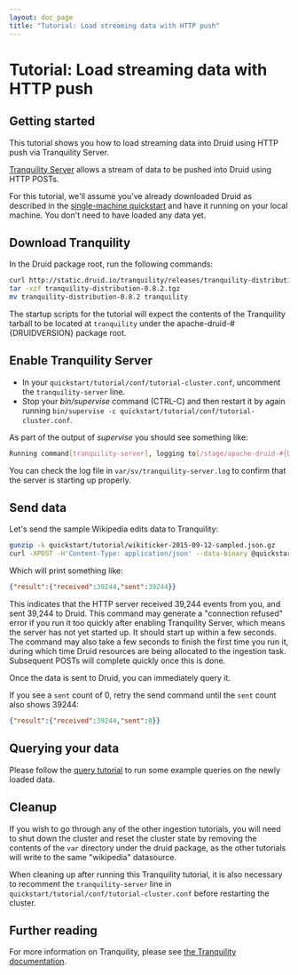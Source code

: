 ```yaml
---
layout: doc_page
title: "Tutorial: Load streaming data with HTTP push"
---
```


<!--
  ~ Licensed to the Apache Software Foundation (ASF) under one
  ~ or more contributor license agreements.  See the NOTICE file
  ~ distributed with this work for additional information
  ~ regarding copyright ownership.  The ASF licenses this file
  ~ to you under the Apache License, Version 2.0 (the
  ~ "License"); you may not use this file except in compliance
  ~ with the License.  You may obtain a copy of the License at
  ~
  ~   http://www.apache.org/licenses/LICENSE-2.0
  ~
  ~ Unless required by applicable law or agreed to in writing,
  ~ software distributed under the License is distributed on an
  ~ "AS IS" BASIS, WITHOUT WARRANTIES OR CONDITIONS OF ANY
  ~ KIND, either express or implied.  See the License for the
  ~ specific language governing permissions and limitations
  ~ under the License.
  -->

# Tutorial: Load streaming data with HTTP push

## Getting started

This tutorial shows you how to load streaming data into Druid using HTTP push via Tranquility Server.

[Tranquility Server](https://github.com/druid-io/tranquility/blob/master/docs/server.md) allows a stream of data to be pushed into Druid using HTTP POSTs.

For this tutorial, we'll assume you've already downloaded Druid as described in
the [single-machine quickstart](quickstart.html) and have it running on your local machine. You
don't need to have loaded any data yet.

## Download Tranquility

In the Druid package root, run the following commands:

```bash
curl http://static.druid.io/tranquility/releases/tranquility-distribution-0.8.2.tgz -o tranquility-distribution-0.8.2.tgz
tar -xzf tranquility-distribution-0.8.2.tgz
mv tranquility-distribution-0.8.2 tranquility
```

The startup scripts for the tutorial will expect the contents of the Tranquility tarball to be located at `tranquility` under the apache-druid-#{DRUIDVERSION} package root.

## Enable Tranquility Server

- In your `quickstart/tutorial/conf/tutorial-cluster.conf`, uncomment the `tranquility-server` line.
- Stop your *bin/supervise* command (CTRL-C) and then restart it by again running `bin/supervise -c quickstart/tutorial/conf/tutorial-cluster.conf`.

As part of the output of *supervise* you should see something like:

```bash
Running command[tranquility-server], logging to[/stage/apache-druid-#{DRUIDVERSION}/var/sv/tranquility-server.log]: tranquility/bin/tranquility server -configFile quickstart/tutorial/conf/tranquility/server.json -Ddruid.extensions.loadList=[]
```

You can check the log file in `var/sv/tranquility-server.log` to confirm that the server is starting up properly.

## Send data

Let's send the sample Wikipedia edits data to Tranquility:

```bash
gunzip -k quickstart/tutorial/wikiticker-2015-09-12-sampled.json.gz 
curl -XPOST -H'Content-Type: application/json' --data-binary @quickstart/tutorial/wikiticker-2015-09-12-sampled.json http://localhost:8200/v1/post/wikipedia
```

Which will print something like:

```json
{"result":{"received":39244,"sent":39244}}
```

This indicates that the HTTP server received 39,244 events from you, and sent 39,244 to Druid. This
command may generate a "connection refused" error if you run it too quickly after enabling Tranquility
Server, which means the server has not yet started up. It should start up within a few seconds. The command
may also take a few seconds to finish the first time you run it, during which time Druid resources are being
allocated to the ingestion task. Subsequent POSTs will complete quickly once this is done.

Once the data is sent to Druid, you can immediately query it.

If you see a `sent` count of 0, retry the send command until the `sent` count also shows 39244:

```json
{"result":{"received":39244,"sent":0}}
```

## Querying your data

Please follow the [query tutorial](../tutorials/tutorial-query.html) to run some example queries on the newly loaded data.

## Cleanup

If you wish to go through any of the other ingestion tutorials, you will need to shut down the cluster and reset the cluster state by removing the contents of the `var` directory under the druid package, as the other tutorials will write to the same "wikipedia" datasource.

When cleaning up after running this Tranquility tutorial, it is also necessary to recomment the `tranquility-server` line in `quickstart/tutorial/conf/tutorial-cluster.conf` before restarting the cluster.


## Further reading

For more information on Tranquility, please see [the Tranquility documentation](https://github.com/druid-io/tranquility).

